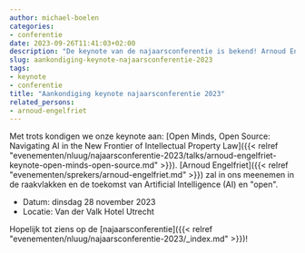 ```yaml
---
author: michael-boelen
categories:
- conferentie
date: 2023-09-26T11:41:03+02:00
description: "De keynote van de najaarsconferentie is bekend! Arnoud Engelfriet neemt ons mee in de wereld van AI!"
slug: aankondiging-keynote-najaarsconferentie-2023
tags:
- keynote
- conferentie
title: "Aankondiging keynote najaarsconferentie 2023"
related_persons:
- arnoud-engelfriet
---
```


Met trots kondigen we onze keynote aan: [Open Minds, Open Source: Navigating AI in the New Frontier of Intellectual Property Law]({{< relref "evenementen/nluug/najaarsconferentie-2023/talks/arnoud-engelfriet-keynote-open-minds-open-source.md" >}}). [Arnoud Engelfriet]({{< relref "evenementen/sprekers/arnoud-engelfriet.md" >}}) zal in ons meenemen in de raakvlakken en de toekomst van Artificial Intelligence (AI) en "open".

* Datum: dinsdag 28 november 2023
* Locatie: Van der Valk Hotel Utrecht

Hopelijk tot ziens op de [najaarsconferentie]({{< relref "evenementen/nluug/najaarsconferentie-2023/_index.md" >}})!
